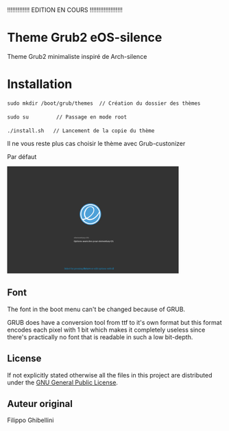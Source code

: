 !!!!!!!!!!!!!  EDITION EN COURS !!!!!!!!!!!!!!!!!!!

# Theme Grub2 eOS-silence

Theme Grub2 minimaliste inspiré de Arch-silence

# Installation


    sudo mkdir /boot/grub/themes  // Création du dossier des thèmes

    sudo su         // Passage en mode root

    ./install.sh   // Lancement de la copie du thème

Il ne vous reste plus cas choisir le thème avec Grub-custonizer

Par défaut

<img src="./preview.png" width="400">

## Font

The font in the boot menu can't be changed because of GRUB.

GRUB does have a conversion tool from ttf to it's own format but this format encodes each pixel with 1 bit
which makes it completely useless since there's practically no font that is readable in such a low bit-depth.

## License

If not explicitly stated otherwise all the files in this project are distributed under the [GNU General Public License](./COPYING).

## Auteur original 

Filippo Ghibellini
